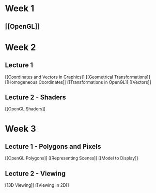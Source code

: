 # Week 1
## [[OpenGL]]

# Week 2
## Lecture 1
[[Coordinates and Vectors in Graphics]]
[[Geometrical Transformations]]
[[Homogeneous Coordinates]]
[[Transformations in OpenGL]]
[[Vectors]]

## Lecture 2 - Shaders
[[OpenGL Shaders]]

# Week 3
## Lecture 1 - Polygons and Pixels
[[OpenGL Polygons]]
[[Representing Scenes]]
[[Model to Display]]

## Lecture 2 - Viewing
[[3D Viewing]]
[[Viewing in 2D]]